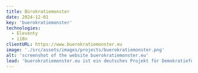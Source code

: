 ```yaml
---
title: Bürokratiemonster
date: 2024-12-01
key: 'buerokratiemonster'
technologies:
  - Eleventy
  - i18n
clientURL: https://www.buerokratiemonster.eu
image: './src/assets/images/projects/buerokratiemonster.png'
alt: 'screenshot of the website buerokratiemonster.eu'
lead: 'buerokratiemonster.eu ist ein deutsches Projekt für Demokratieförderung in der EU. Die Bedeutung von Rechtsstaat, Umweltschutz und Menschenrechten wird über die Bürokratiemonster Justus, Fleur und Robin personifiziert werden. Ein anhaltened Projekt gemeinsam mit [Daniela Grau (Design)](https://badwebsites.rip/), für das u.a. ein Blog, ein upvoting system und eine fake AI geplant sind.'
---
```

